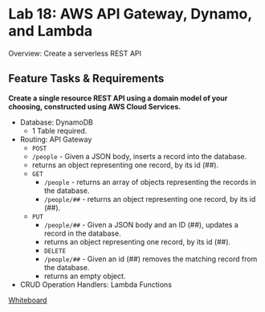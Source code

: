 # Lab 18: AWS API Gateway, Dynamo, and Lambda

Overview: Create a serverless REST API

## Feature Tasks & Requirements

**Create a single resource REST API using a domain model of your choosing, constructed using AWS Cloud Services.**

- Database: DynamoDB
  - 1 Table required.
- Routing: API Gateway
  - ```POST```
  - ```/people``` - Given a JSON body, inserts a record into the database.
  - returns an object representing one record, by its id (##).
  - ```GET```
    - ```/people``` - returns an array of objects representing the records in the database.
    - ```/people/##``` - returns an object representing one record, by its id (##).
  - ```PUT```
    - ```/people/##``` - Given a JSON body and an ID (##), updates a record in the database.
    - returns an object representing one record, by its id (##).
    - ```DELETE```
    -  ```/people/##``` - Given an id (##) removes the matching record from the database.
    - returns an empty object.
- CRUD Operation Handlers: Lambda Functions

[Whiteboard](https://www.figma.com/file/16jlh3WyzwwVHET2OqpAB1/Lab-18%3A-AWS-API-Gateway%2C-Lambda%2C-DynamoDB?node-id=0%3A1&t=2Au8oOQc7WRfFoHt-1)
